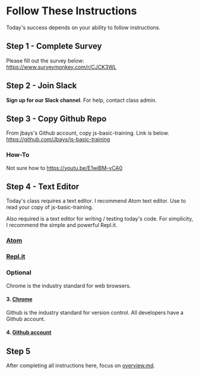 # Follow These Instructions
Today's success depends on your ability to follow instructions.

## Step 1 - Complete Survey
Please fill out the survey below:
https://www.surveymonkey.com/r/CJCK3WL

## Step 2 - Join Slack
**Sign up for our Slack channel**.  For help, contact class admin.

## Step 3 - Copy Github Repo
From jbays's Github account, copy js-basic-training.  Link is below.
https://github.com/Jbays/js-basic-training

### How-To
Not sure how to
https://youtu.be/E1wiBM-vCA0

## Step 4 - Text Editor
Today's class requires a text editor.  I recommend Atom text editor.  Use to read your copy of js-basic-training.

Also required is a text editor for writing / testing today's code.  For simplicity, I recommend the simple and powerful Repl.it.

### [Atom](https://atom.io/)
### [Repl.it](https://repl.it/languages/javascript)

### Optional
Chrome is the industry standard for web browsers.
#### 3. [Chrome](https://www.google.com/chrome/browser/desktop/index.html)

Github is the industry standard for version control.  All developers have a Github account.
#### 4. [Github account](https://github.com/join?source=prompt-code)

## Step 5
After completing all instructions here, focus on [overview.md](/overview.md).
